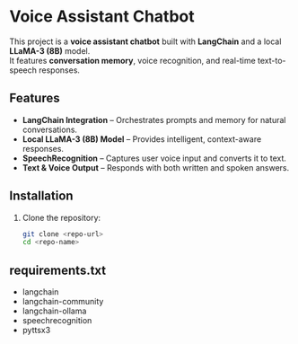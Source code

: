 # Voice Assistant Chatbot

This project is a **voice assistant chatbot** built with **LangChain** and a local **LLaMA-3 (8B)** model.  
It features **conversation memory**, voice recognition, and real-time text-to-speech responses.

## Features
- **LangChain Integration** – Orchestrates prompts and memory for natural conversations.  
- **Local LLaMA-3 (8B) Model** – Provides intelligent, context-aware responses.  
- **SpeechRecognition** – Captures user voice input and converts it to text.  
- **Text & Voice Output** – Responds with both written and spoken answers.  

## Installation
1. Clone the repository:
   ```bash
   git clone <repo-url>
   cd <repo-name>

## requirements.txt
- langchain 
- langchain-community 
- langchain-ollama
- speechrecognition
- pyttsx3

